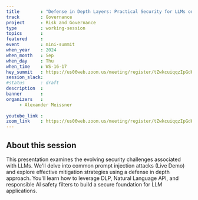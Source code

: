 ```yaml
---
title        : "Defense in Depth Layers: Practical Security for LLMs on Google Cloud"
track        : Governance
project      : Risk and Governance
type         : working-session
topics       :
featured     :
event        : mini-summit
when_year    : 2024
when_month   : Sep
when_day     : Thu
when_time    : WS-16-17
hey_summit   : https://us06web.zoom.us/meeting/register/tZwkcuiqqzIpGdHCuOFc8uWSI1v-g2AD7Cgo
session_slack:
#status      : draft
description  :
banner       : 
organizers   :
     - Alexander Meissner
     
youtube_link : 
zoom_link    : https://us06web.zoom.us/meeting/register/tZwkcuiqqzIpGdHCuOFc8uWSI1v-g2AD7Cgo
---
```


## About this session
This presentation examines the evolving security challenges associated with LLMs. We'll delve into common prompt injection attacks (Live Demo) and explore effective mitigation strategies using a defense in depth approach. You'll learn how to leverage DLP, Natural Language API, and responsible AI safety filters to build a secure foundation for LLM applications.



